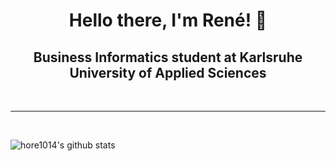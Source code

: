 <h1 align="center">Hello there, I'm René! 👋</h1>

<h2 align="center">Business Informatics student at Karlsruhe University of Applied Sciences</h2>

<br>

---

<br>

![hore1014's github stats](https://github-readme-stats.vercel.app/api?username=hore1014&count_private=true&show_icons=true&custom_title=My%20Github%20Stats)
